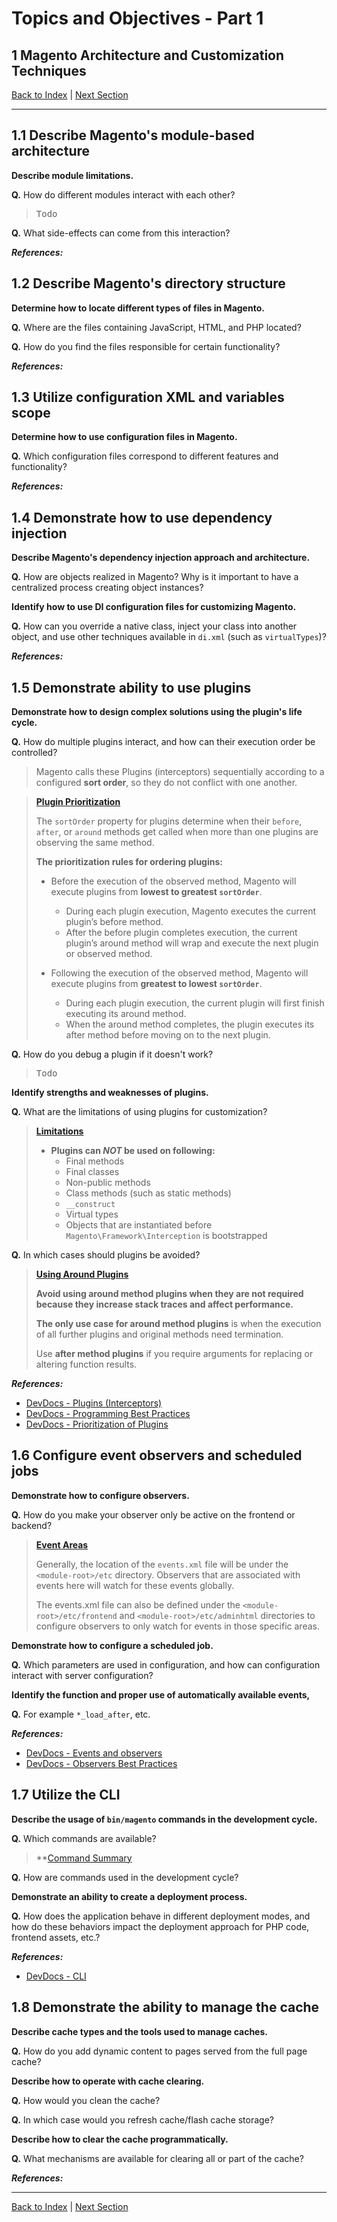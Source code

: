 # Topics and Objectives - Part 1

## **1** Magento Architecture and Customization Techniques

[Back to Index](./) | [Next Section](./2.md)

------


## **1.1** Describe Magento's module-based architecture

**Describe module limitations.** 


**Q.** How do different modules interact with each other? 

> <kbd>Todo</kbd>


**Q.** What side-effects can come from this interaction?


**_References:_**


## **1.2** Describe Magento's directory structure

**Determine how to locate different types of files in Magento.** 

**Q.** Where are the files containing JavaScript, HTML, and PHP located?

**Q.** How do you find the files responsible for certain functionality?

**_References:_**


## **1.3** Utilize configuration XML and variables scope

**Determine how to use configuration files in Magento.** 

**Q.** Which configuration files correspond to different features and functionality?

**_References:_**


## **1.4** Demonstrate how to use dependency injection

**Describe Magento's dependency injection approach and architecture.** 

**Q.** How are objects realized in Magento? Why is it important to have a centralized process creating object instances?

**Identify how to use DI configuration files for customizing Magento.** 

**Q.** How can you override a native class, inject your class into another object, and use other techniques available in `di.xml` (such as `virtualTypes`)?

**_References:_**


## **1.5** Demonstrate ability to use plugins

**Demonstrate how to design complex solutions using the plugin's life cycle.** 

**Q.** How do multiple plugins interact, and how can their execution order be controlled?

> Magento calls these Plugins (interceptors) sequentially according to a configured **sort order**, so they do not conflict with one another.

> **[Plugin Prioritization](http://devdocs.magento.com/guides/v2.2/extension-dev-guide/plugins.html#prioritizing-plugins)**
>
> The `sortOrder` property for plugins determine when their `before`, `after`, or `around` methods get called when more than one plugins are observing the same method.
>
> **The prioritization rules for ordering plugins:**
>
> * Before the execution of the observed method, Magento will execute plugins from **lowest to greatest `sortOrder`**.
>   * During each plugin execution, Magento executes the current plugin’s before method.
>   * After the before plugin completes execution, the current plugin’s around method will wrap and execute the next plugin or observed method.
>
> * Following the execution of the observed method, Magento will execute plugins from **greatest to lowest `sortOrder`**.
>   * During each plugin execution, the current plugin will first finish executing its around method.
>   * When the around method completes, the plugin executes its after method before moving on to the next plugin.
  
**Q.** How do you debug a plugin if it doesn't work?

> <kbd>Todo</kbd>

**Identify strengths and weaknesses of plugins.** 

**Q.** What are the limitations of using plugins for customization? 

> **[Limitations](http://devdocs.magento.com/guides/v2.2/extension-dev-guide/plugins.html#limitations)**
>
> * **Plugins can _NOT_ be used on following:**
>   * Final methods
>   * Final classes
>   * Non-public methods
>   * Class methods (such as static methods)
>   * `__construct`
>   * Virtual types
>   * Objects that are instantiated before `Magento\Framework\Interception` is bootstrapped

**Q.** In which cases should plugins be avoided?

> **[Using Around Plugins](http://devdocs.magento.com/guides/v2.2/ext-best-practices/extension-coding/common-programming-bp.html#using-around-plugins)**
>
> **Avoid using around method plugins when they are not required because they increase stack traces and affect performance.**
>
> **The only use case for around method plugins** is when the execution of all further plugins and original methods need termination.
>
> Use **after method plugins** if you require arguments for replacing or altering function results.

**_References:_**

* [DevDocs - Plugins (Interceptors)](http://devdocs.magento.com/guides/v2.2/extension-dev-guide/plugins.html)
* [DevDocs - Programming Best Practices](http://devdocs.magento.com/guides/v2.2/ext-best-practices/extension-coding/common-programming-bp.html)
* [DevDocs - Prioritization of Plugins](http://devdocs.magento.com/guides/v2.2/extension-dev-guide/plugins.html#prioritizing-plugins)


## **1.6** Configure event observers and scheduled jobs

**Demonstrate how to configure observers.** 

**Q.** How do you make your observer only be active on the frontend or backend?

> **[Event Areas]()**
>
> Generally, the location of the `events.xml` file will be under the `<module-root>/etc` directory. Observers that are associated with events here will watch for these events globally. 
>
> The events.xml file can also be defined under the `<module-root>/etc/frontend` and `<module-root>/etc/adminhtml` directories to configure observers to only watch for events in those specific areas.

**Demonstrate how to configure a scheduled job.** 

**Q.** Which parameters are used in configuration, and how can configuration interact with server configuration?

**Identify the function and proper use of automatically available events,**

**Q.** For example `*_load_after`, etc.


**_References:_**

* [DevDocs - Events and observers](http://devdocs.magento.com/guides/v2.2/extension-dev-guide/events-and-observers.html)
* [DevDocs - Observers Best Practices](http://devdocs.magento.com/guides/v2.2/ext-best-practices/extension-coding/observers-bp.html)

## **1.7** Utilize the CLI

**Describe the usage of `bin/magento` commands in the development cycle.**  

**Q.** Which commands are available? 

> **[Command Summary](http://devdocs.magento.com/guides/v2.2/config-guide/cli/config-cli-subcommands.html#config-cli-summary)
>


**Q.** How are commands used in the development cycle?

**Demonstrate an ability to create a deployment process.** 

**Q.** How does the application behave in different deployment modes, and how do these behaviors impact the deployment approach for PHP code, frontend assets, etc.?

**_References:_**

* [DevDocs - CLI](http://devdocs.magento.com/guides/v2.2/config-guide/cli/config-cli.html)


## **1.8** Demonstrate the ability to manage the cache

**Describe cache types and the tools used to manage caches.**
 
**Q.**  How do you add dynamic content to pages served from the full page cache?

**Describe how to operate with cache clearing.**
 
**Q.** How would you clean the cache? 

**Q.** In which case would you refresh cache/flash cache storage?

**Describe how to clear the cache programmatically.** 

**Q.** What mechanisms are available for clearing all or part of the cache?

**_References:_**


----------

[Back to Index](./) | [Next Section](./2.md)